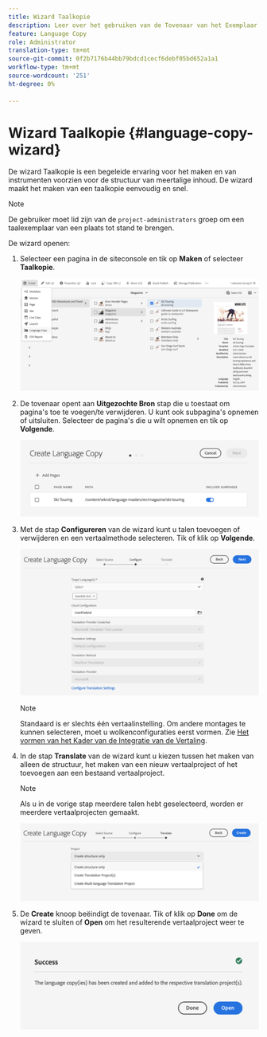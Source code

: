 ```yaml
---
title: Wizard Taalkopie
description: Leer over het gebruiken van de Tovenaar van het Exemplaar van de Taal in AEM.
feature: Language Copy
role: Administrator
translation-type: tm+mt
source-git-commit: 0f2b7176b44bb79bdcd1cecf6debf05bd652a1a1
workflow-type: tm+mt
source-wordcount: '251'
ht-degree: 0%

---
```



# Wizard Taalkopie {#language-copy-wizard}

De wizard Taalkopie is een begeleide ervaring voor het maken en van instrumenten voorzien voor de structuur van meertalige inhoud. De wizard maakt het maken van een taalkopie eenvoudig en snel.

>[!NOTE]
>
>De gebruiker moet lid zijn van de `project-administrators` groep om een taalexemplaar van een plaats tot stand te brengen.

De wizard openen:

1. Selecteer een pagina in de siteconsole en tik op **Maken** of selecteer **Taalkopie**.

   ![Taalkopie maken van wizard](../assets/language-copy-wizard.png)

1. De tovenaar opent aan **Uitgezochte Bron** stap die u toestaat om pagina&#39;s toe te voegen/te verwijderen. U kunt ook subpagina&#39;s opnemen of uitsluiten. Selecteer de pagina&#39;s die u wilt opnemen en tik op **Volgende**.

   ![Pagina&#39;s toevoegen met de wizard](../assets/language-copy-wizard-add-pages.png)

1. Met de stap **Configureren** van de wizard kunt u talen toevoegen of verwijderen en een vertaalmethode selecteren. Tik of klik op **Volgende**.

   ![Stap configureren van wizard](../assets/language-copy-wizard-configure.png)

   >[!NOTE]
   >
   >Standaard is er slechts één vertaalinstelling. Om andere montages te kunnen selecteren, moet u wolkenconfiguraties eerst vormen. Zie [Het vormen van het Kader van de Integratie van de Vertaling](integration-framework.md).

1. In de stap **Translate** van de wizard kunt u kiezen tussen het maken van alleen de structuur, het maken van een nieuw vertaalproject of het toevoegen aan een bestaand vertaalproject.

   >[!NOTE]
   >
   >Als u in de vorige stap meerdere talen hebt geselecteerd, worden er meerdere vertaalprojecten gemaakt.

   ![Vertaalstap van wizard](../assets/language-copy-wizard-translate.png)

1. De **Create** knoop beëindigt de tovenaar. Tik of klik op **Done** om de wizard te sluiten of **Open** om het resulterende vertaalproject weer te geven.

   ![wizard End](../assets/language-copy-wizard-done.png)
